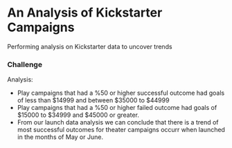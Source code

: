 # An Analysis of Kickstarter Campaigns
Performing analysis on Kickstarter data to uncover trends

### Challenge
Analysis: 

- Play campaigns that had a %50 or higher successful outcome had goals of less than $14999 and between $35000 to $44999
- Play campaigns that had a %50 or higher failed outcome had goals of $15000 to $34999 and $45000 or greater.
- From our launch data analysis we can conclude that there is a trend of most successful outcomes for theater campaigns occurr when launched in the months of May or June.

